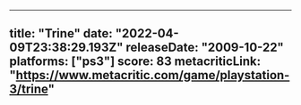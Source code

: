
---
title: "Trine"
date: "2022-04-09T23:38:29.193Z"
releaseDate: "2009-10-22"
platforms: ["ps3"]
score: 83
metacriticLink: "https://www.metacritic.com/game/playstation-3/trine"
---
